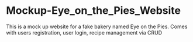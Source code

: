 # Mockup-Eye_on_the_Pies_Website
This is a mock up website for a fake bakery named Eye on the Pies. Comes with users registration, user login, recipe management via CRUD

